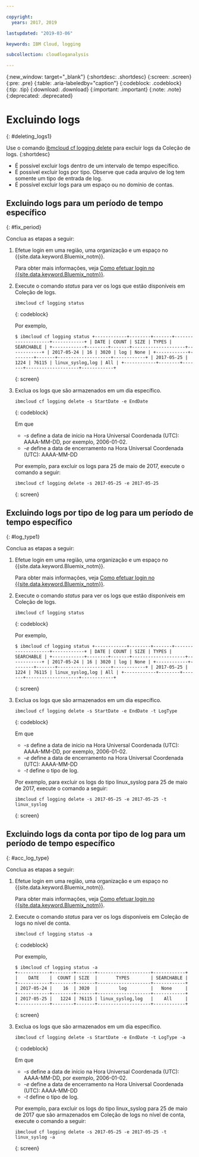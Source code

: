 ```yaml
---

copyright:
  years: 2017, 2019

lastupdated: "2019-03-06"

keywords: IBM Cloud, logging

subcollection: cloudloganalysis

---
```


{:new_window: target="_blank"}
{:shortdesc: .shortdesc}
{:screen: .screen}
{:pre: .pre}
{:table: .aria-labeledby="caption"}
{:codeblock: .codeblock}
{:tip: .tip}
{:download: .download}
{:important: .important}
{:note: .note}
{:deprecated: .deprecated}

# Excluindo logs
{: #deleting_logs1}

Use o comando [ibmcloud cf logging delete](/docs/services/CloudLogAnalysis/reference?topic=cloudloganalysis-logging_cli#status1) para excluir logs da Coleção de logs. 
{:shortdesc}

* É possível excluir logs dentro de um intervalo de tempo específico.
* É possível excluir logs por tipo. Observe que cada arquivo de log tem somente um tipo de entrada de log.
* É possível excluir logs para um espaço ou no domínio de contas.


## Excluindo logs para um período de tempo específico
{: #fix_period}

Conclua as etapas a seguir:

1. Efetue login em uma região, uma organização e um espaço no {{site.data.keyword.Bluemix_notm}}. 

    Para obter mais informações, veja [Como efetuar login no {{site.data.keyword.Bluemix_notm}}](/docs/services/CloudLogAnalysis/qa?topic=cloudloganalysis-cli_qa#login).
    
2. Execute o comando *status* para ver os logs que estão disponíveis em Coleção de logs.

    ```
    ibmcloud cf logging status
    ```
    {: codeblock}
    
    Por exemplo,
    
    ```
    $ ibmcloud cf logging status +------------+--------+-------+--------------------+------------+ | DATE | COUNT | SIZE | TYPES | SEARCHABLE | +------------+--------+-------+--------------------+------------+ | 2017-05-24 | 16 | 3020 | log | None | +------------+--------+-------+--------------------+------------+ | 2017-05-25 | 1224 | 76115 | linux_syslog,log | All | +------------+--------+-------+--------------------+------------+
    ```
    {: screen}
	
3. Exclua os logs que são armazenados em um dia específico.

    ```
	ibmcloud cf logging delete -s StartDate -e EndDate
	```
	{: codeblock}
	
	Em que
	
	* *-s* define a data de início na Hora Universal Coordenada (UTC): AAAA-MM-DD, por exemplo, 2006-01-02.
    * *-e* define a data de encerramento na Hora Universal Coordenada (UTC): AAAA-MM-DD
    	
	Por exemplo, para excluir os logs para 25 de maio de 2017, execute o comando a seguir:
	
	```
	ibmcloud cf logging delete -s 2017-05-25 -e 2017-05-25
	```
	{: screen}

	
## Excluindo logs por tipo de log para um período de tempo específico 
{: #log_type1}

Conclua as etapas a seguir:

1. Efetue login em uma região, uma organização e um espaço no {{site.data.keyword.Bluemix_notm}}. 

    Para obter mais informações, veja [Como efetuar login no {{site.data.keyword.Bluemix_notm}}](/docs/services/CloudLogAnalysis/qa?topic=cloudloganalysis-cli_qa#login).
    
2. Execute o comando *status* para ver os logs que estão disponíveis em Coleção de logs.

    ```
    ibmcloud cf logging status
    ```
    {: codeblock}
    
    Por exemplo,
    
    ```
    $ ibmcloud cf logging status +------------+--------+-------+--------------------+------------+ | DATE | COUNT | SIZE | TYPES | SEARCHABLE | +------------+--------+-------+--------------------+------------+ | 2017-05-24 | 16 | 3020 | log | None | +------------+--------+-------+--------------------+------------+ | 2017-05-25 | 1224 | 76115 | linux_syslog,log | All | +------------+--------+-------+--------------------+------------+
    ```
    {: screen}
	
3. Exclua os logs que são armazenados em um dia específico.

    ```
	ibmcloud cf logging delete -s StartDate -e EndDate -t LogType
	```
	{: codeblock}
	
	Em que
	
	* *-s* define a data de início na Hora Universal Coordenada (UTC): AAAA-MM-DD, por exemplo, 2006-01-02.
    * *-e* define a data de encerramento na Hora Universal Coordenada (UTC): AAAA-MM-DD
	* *-t* define o tipo de log.
    	
	Por exemplo, para excluir os logs do tipo linux_syslog para 25 de maio de 2017, execute o comando a seguir:
	
	```
	ibmcloud cf logging delete -s 2017-05-25 -e 2017-05-25 -t linux_syslog
	```
	{: screen}

		
	
## Excluindo logs da conta por tipo de log para um período de tempo específico 
{: #acc_log_type}

Conclua as etapas a seguir:

1. Efetue login em uma região, uma organização e um espaço no {{site.data.keyword.Bluemix_notm}}. 

    Para obter mais informações, veja [Como efetuar login no {{site.data.keyword.Bluemix_notm}}](/docs/services/CloudLogAnalysis/qa?topic=cloudloganalysis-cli_qa#login).
    
2. Execute o comando *status* para ver os logs disponíveis em Coleção de logs no nível de conta.

    ```
    ibmcloud cf logging status -a
    ```
    {: codeblock}
    
    Por exemplo,
    
    ```
    $ ibmcloud cf logging status -a
    +------------+--------+-------+--------------------+------------+
    |    DATE    |  COUNT | SIZE  |       TYPES        | SEARCHABLE |
    +------------+--------+-------+--------------------+------------+
    | 2017-05-24 |    16  | 3020  |        log         |   None     |
    +------------+--------+-------+--------------------+------------+
    | 2017-05-25 |   1224 | 76115 | linux_syslog,log   |    All     |
    +------------+--------+-------+--------------------+------------+
    ```
    {: screen}
	
3. Exclua os logs que são armazenados em um dia específico.

    ```
	ibmcloud cf logging delete -s StartDate -e EndDate -t LogType -a
	```
	{: codeblock}
	
	Em que
	
	* *-s* define a data de início na Hora Universal Coordenada (UTC): AAAA-MM-DD, por exemplo, 2006-01-02.
    * *-e* define a data de encerramento na Hora Universal Coordenada (UTC): AAAA-MM-DD
	* *-t* define o tipo de log.
    	
	Por exemplo, para excluir os logs do tipo linux_syslog para 25 de maio de 2017 que são armazenados em Coleção de logs no nível de conta, execute o comando a seguir:
	
	```
	ibmcloud cf logging delete -s 2017-05-25 -e 2017-05-25 -t linux_syslog -a
	```
	{: screen}
	













